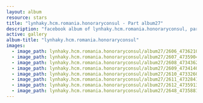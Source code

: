 ```yaml
---
layout: album
resource: stars
title: "lynhaky.hcm.romania.honoraryconsul - Part album27"
description: "facebook album of lynhaky.hcm.romania.honoraryconsul, part album27."
active: gallery
album-title: "lynhaky.hcm.romania.honoraryconsul"
images:
  - image_path: lynhaky.hcm.romania.honoraryconsul/album27/2606_473621026_1145292553621370_3042608789979424630_n.jpg
  - image_path: lynhaky.hcm.romania.honoraryconsul/album27/2607_473590458_1145292580288034_1405710167469348919_n.jpg
  - image_path: lynhaky.hcm.romania.honoraryconsul/album27/2608_473436265_1145292576954701_6737234378297095685_n.jpg
  - image_path: lynhaky.hcm.romania.honoraryconsul/album27/2609_473414051_1145292566954702_5877768081657873064_n.jpg
  - image_path: lynhaky.hcm.romania.honoraryconsul/album27/2610_473326045_1145292573621368_1721598446238474632_n.jpg
  - image_path: lynhaky.hcm.romania.honoraryconsul/album27/2611_473284167_1145292570288035_6909236057143116506_n.jpg
  - image_path: lynhaky.hcm.romania.honoraryconsul/album27/2612_473591300_1145292540288038_7339543597440440938_n.jpg
  - image_path: lynhaky.hcm.romania.honoraryconsul/album27/2648_473588181_1145284386955520_7875102281765102658_n.jpg
---
```

